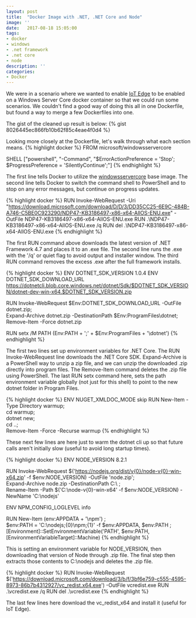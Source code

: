 ```yaml
---
layout: post
title:  "Docker Image with .NET, .NET Core and Node"
image: ''
date:   2017-08-18 15:05:00
tags:
- docker
- windows
- .net framework
- .net core
- node
description: ''
categories:
- Docker 
---
```


We were in a scenario where we wanted to enable [IoT Edge]() to be enabled on a Windows Server Core docker container so that we could run some scenarios. We couldn't find a good way of doing this all in one Dockerfile, but found a way to merge a few Dockerfiles into one.

The gist of the cleaned up result is below:
{% gist 8026445ec866fb10b62f85c4eae4f0d4 %}

Looking more closely at the Dockerfile, let's walk through what each section means.
{% highlight docker %}
FROM microsoft/windowsservercore

SHELL ["powershell", "-Command", "$ErrorActionPreference = 'Stop'; $ProgressPreference = 'SilentlyContinue';"]
{% endhighlight %}

The first line tells Docker to utilize the [windowsservercore](https://hub.docker.com/r/microsoft/windowsservercore/) base image. 
The second line tells Docker to switch the command shell to PowerShell and to stop on any error messages, but continue on progress updates.

{% highlight docker %}
RUN Invoke-WebRequest -Uri "https://download.microsoft.com/download/D/D/3/DD35CC25-6E9C-484B-A746-C5BE0C923290/NDP47-KB3186497-x86-x64-AllOS-ENU.exe" -OutFile NDP47-KB3186497-x86-x64-AllOS-ENU.exe
RUN .\NDP47-KB3186497-x86-x64-AllOS-ENU.exe /q
RUN del .\NDP47-KB3186497-x86-x64-AllOS-ENU.exe
{% endhighlight %}

The first RUN command above downloads the latest version of .NET Framework 4.7 and places it to an .exe file.
The second line runs the .exe with the '/q' or quiet flag to avoid output and installer window.
The third RUN command removes the excess .exe after the full framework installs.

{% highlight docker %}
ENV DOTNET_SDK_VERSION 1.0.4
ENV DOTNET_SDK_DOWNLOAD_URL https://dotnetcli.blob.core.windows.net/dotnet/Sdk/$DOTNET_SDK_VERSION/dotnet-dev-win-x64.$DOTNET_SDK_VERSION.zip

RUN Invoke-WebRequest $Env:DOTNET_SDK_DOWNLOAD_URL -OutFile dotnet.zip; \
Expand-Archive dotnet.zip -DestinationPath $Env:ProgramFiles\dotnet; \
Remove-Item -Force dotnet.zip

RUN setx /M PATH $($Env:PATH + ';' + $Env:ProgramFiles + '\dotnet')
{% endhighlight %}

The first two lines set up environment variables for .NET Core.
The RUN Invoke-WebRequest line downloads the .NET Core SDK.
Expand-Archive is a PowerShell way to unzip a zip file, and we can unzip the downloaded .zip directly into program files.
The Remove-Item command deletes the .zip file using PowerShell.
The last RUN setx command here, sets the path environment variable globally (not just for this shell) to point to the new dotnet folder in Program Files.

{% highlight docker %}
ENV NUGET_XMLDOC_MODE skip
RUN New-Item -Type Directory warmup; \
cd warmup; \
dotnet new; \
cd ..; \
Remove-Item -Force -Recurse warmup
{% endhighlight %}

These next few lines are here just to warm the dotnet cli up so that future calls aren't initially slow (useful to avoid long startup times).

{% highlight docker %}
ENV NODE_VERSION 8.2.1

RUN Invoke-WebRequest $('https://nodejs.org/dist/v{0}/node-v{0}-win-x64.zip' -f $env:NODE_VERSION) -OutFile 'node.zip'; \
Expand-Archive node.zip -DestinationPath C:\ ; \
Rename-Item -Path $('C:\node-v{0}-win-x64' -f $env:NODE_VERSION) -NewName 'C:\nodejs'

ENV NPM_CONFIG_LOGLEVEL info

RUN New-Item $($env:APPDATA + '\npm') ; \
$env:PATH = 'C:\nodejs;{0}\npm;{1}' -f $env:APPDATA, $env:PATH ; \
[Environment]::SetEnvironmentVariable('PATH', $env:PATH, [EnvironmentVariableTarget]::Machine)
{% endhighlight %}

This is setting an environment variable for NODE_VERSION, then downloading that version of Node through .zip file.
The final step then extracts those contents to C:\nodejs and deletes the .zip file.

{% highlight docker %}
RUN Invoke-WebRequest $('https://download.microsoft.com/download/3/b/f/3bf6e759-c555-4595-8973-86b7b4312927/vc_redist.x64.exe') -OutFile vcredist.exe
RUN .\vcredist.exe /q
RUN del .\vcredist.exe
{% endhighlight %}

The last few lines here download the vc_redist_x64 and install it (useful for IoT Edge).
